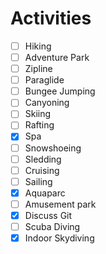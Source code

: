 # Activities

 - [ ] Hiking
 - [ ] Adventure Park
 - [ ] Zipline
 - [ ] Paraglide
 - [ ] Bungee Jumping
 - [ ] Canyoning
 - [ ] Skiing
 - [ ] Rafting
 - [X] Spa
 - [ ] Snowshoeing
 - [ ] Sledding
 - [ ] Cruising
 - [ ] Sailing
 - [X] Aquaparc
 - [ ] Amusement park
 - [X] Discuss Git
 - [ ] Scuba Diving
 - [X] Indoor Skydiving
